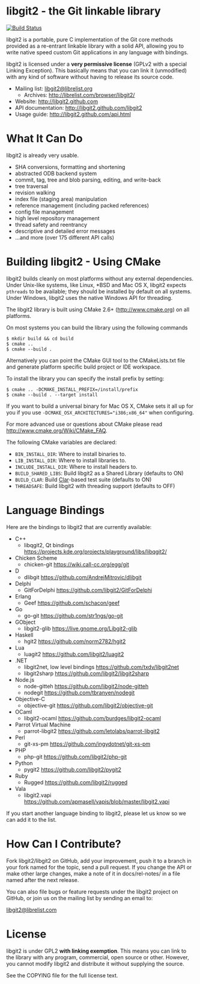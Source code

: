 libgit2 - the Git linkable library
======================

[![Build Status](https://secure.travis-ci.org/libgit2/libgit2.png?branch=development)](http://travis-ci.org/libgit2/libgit2)

libgit2 is a portable, pure C implementation of the Git core methods provided as a
re-entrant linkable library with a solid API, allowing you to write native
speed custom Git applications in any language with bindings.

libgit2 is licensed under a **very permissive license** (GPLv2 with a special Linking Exception).
This basically means that you can link it (unmodified) with any kind of software without having to
release its source code.

* Mailing list: <libgit2@librelist.org>
    * Archives: <http://librelist.com/browser/libgit2/>
* Website: <http://libgit2.github.com>
* API documentation: <http://libgit2.github.com/libgit2>
* Usage guide: <http://libgit2.github.com/api.html>

What It Can Do
==================================

libgit2 is already very usable.

* SHA conversions, formatting and shortening
* abstracted ODB backend system
* commit, tag, tree and blob parsing, editing, and write-back
* tree traversal
* revision walking
* index file (staging area) manipulation
* reference management (including packed references)
* config file management
* high level repository management
* thread safety and reentrancy
* descriptive and detailed error messages
* ...and more (over 175 different API calls)

Building libgit2 - Using CMake
==============================

libgit2 builds cleanly on most platforms without any external dependencies.
Under Unix-like systems, like Linux, \*BSD and Mac OS X, libgit2 expects `pthreads` to be available;
they should be installed by default on all systems. Under Windows, libgit2 uses the native Windows API
for threading.

The libgit2 library is built using CMake 2.6+ (<http://www.cmake.org>) on all platforms.

On most systems you can build the library using the following commands

	$ mkdir build && cd build
	$ cmake ..
	$ cmake --build .

Alternatively you can point the CMake GUI tool to the CMakeLists.txt file and generate platform specific build project or IDE workspace.

To install the library you can specify the install prefix by setting:

	$ cmake .. -DCMAKE_INSTALL_PREFIX=/install/prefix
	$ cmake --build . --target install

If you want to build a universal binary for Mac OS X, CMake sets it
all up for you if you use `-DCMAKE_OSX_ARCHITECTURES="i386;x86_64"`
when configuring.

For more advanced use or questions about CMake please read <http://www.cmake.org/Wiki/CMake_FAQ>.

The following CMake variables are declared:

- `BIN_INSTALL_DIR`: Where to install binaries to.
- `LIB_INSTALL_DIR`: Where to install libraries to.
- `INCLUDE_INSTALL_DIR`: Where to install headers to.
- `BUILD_SHARED_LIBS`: Build libgit2 as a Shared Library (defaults to ON)
- `BUILD_CLAR`: Build [Clar](https://github.com/tanoku/clar)-based test suite (defaults to ON)
- `THREADSAFE`: Build libgit2 with threading support (defaults to OFF)

Language Bindings
==================================

Here are the bindings to libgit2 that are currently available:

* C++
    * libqgit2, Qt bindings <https://projects.kde.org/projects/playground/libs/libqgit2/>
* Chicken Scheme
    * chicken-git <https://wiki.call-cc.org/egg/git>
* D
    * dlibgit <https://github.com/AndrejMitrovic/dlibgit>
* Delphi
    * GitForDelphi <https://github.com/libgit2/GitForDelphi>
* Erlang
    * Geef <https://github.com/schacon/geef>
* Go
    * go-git <https://github.com/str1ngs/go-git>
* GObject
    * libgit2-glib <https://live.gnome.org/Libgit2-glib>
* Haskell
    * hgit2 <https://github.com/norm2782/hgit2>
* Lua
    * luagit2 <https://github.com/libgit2/luagit2>
* .NET
    * libgit2net, low level bindings <https://github.com/txdv/libgit2net>
    * libgit2sharp <https://github.com/libgit2/libgit2sharp>
* Node.js
    * node-gitteh <https://github.com/libgit2/node-gitteh>
    * nodegit <https://github.com/tbranyen/nodegit>
* Objective-C
    * objective-git <https://github.com/libgit2/objective-git>
* OCaml
    * libgit2-ocaml <https://github.com/burdges/libgit2-ocaml>
* Parrot Virtual Machine
    * parrot-libgit2 <https://github.com/letolabs/parrot-libgit2>
* Perl
    * git-xs-pm <https://github.com/ingydotnet/git-xs-pm>
* PHP
    * php-git <https://github.com/libgit2/php-git>
* Python
    * pygit2 <https://github.com/libgit2/pygit2>
* Ruby
    * Rugged <https://github.com/libgit2/rugged>
* Vala
    * libgit2.vapi <https://github.com/apmasell/vapis/blob/master/libgit2.vapi>

If you start another language binding to libgit2, please let us know so
we can add it to the list.

How Can I Contribute?
==================================

Fork libgit2/libgit2 on GitHub, add your improvement, push it to a branch
in your fork named for the topic, send a pull request. If you change the
API or make other large changes, make a note of it in docs/rel-notes/ in a
file named after the next release.

You can also file bugs or feature requests under the libgit2 project on
GitHub, or join us on the mailing list by sending an email to:

libgit2@librelist.com


License
==================================
libgit2 is under GPL2 **with linking exemption**. This means you
can link to the library with any program, commercial, open source or
other.  However, you cannot modify libgit2 and distribute it without
supplying the source.

See the COPYING file for the full license text.
